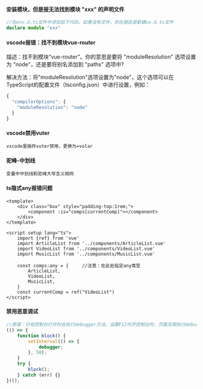 #### 安装模块，但是报无法找到模块 "xxx" 的声明文件

```ts
//在env.d.ts文件中添加如下代码，如果没有文件，则在根目录新建xx.d.ts文件
declare module "xxx"
```

#### vscode报错：找不到模块vue-router

描述：找不到模块“vue-router”。你的意思是要将 "moduleResolution" 选项设置为 "node"，还是要将别名添加到 "paths" 选项中?

解决方法：将"moduleResolution"选项设置为"node"，这个选项可以在TypeScript的配置文件（tsconfig.json）中进行设置，例如：

```ts
{
  "compilerOptions": {
    "moduleResolution": "node"
  }
}
```

#### vscode禁用vuter

```sh
vscode里插件vuter禁用，更换为=volar
```

#### 驼峰-中划线

```sh
变量中中划线和驼峰大写含义相同
```



#### ts隐式any报错问题

```vue
<template>
    <div class="box" style="padding-top:1rem;">
        <component :is="comps[currentComp]"></component>
    </div>	
</template>

<script setup lang="ts">
   	import {ref} from 'vue'
    import ArticleList from '../components/ArticleList.vue'
    import VideoList from '../components/VideoList.vue'
    import MusicList from '../components/MusicList.vue'
    
    const comps:any = {		//注意：在此处指定any类型
        ArticleList,
        VideoList,
        MusicList,
    }
    const currentComp = ref("VideoList")
</script>
```

#### 禁用恶意调试

```ts
//原理：只有控制台打开时会执行debugger方法，设置F12代开控制台时，页面无限执行debugger，可阻止恶意调试
(() => {
    function block() {
        setInterval(() => {
            debugger;
        }, 50);
    }
    try {
        block();
    } catch (err) {}
})();
```

#### 

